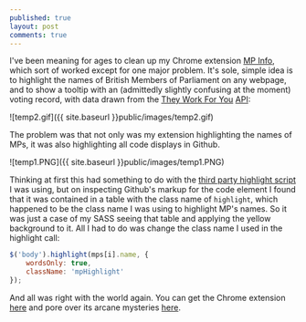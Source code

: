 ```yaml
---
published: true
layout: post
comments: true
---
```


I've been meaning for ages to clean up my Chrome extension [MP Info](https://chrome.google.com/webstore/detail/mp-info/ecihneinfjdhacjgolbgdbmjffpipgla), which sort of worked except for one major problem. It's sole, simple idea is to highlight the names of British Members of Parliament on any webpage, and to show a tooltip with an (admittedly slightly confusing at the moment) voting record, with data drawn from the [They Work For You](http://www.theyworkforyou.com/) [API](http://www.theyworkforyou.com/api/):

![temp2.gif]({{ site.baseurl }}public/images/temp2.gif)

The problem was that not only was my extension highlighting the names of MPs, it was also highlighting all code displays in Github.

![temp1.PNG]({{ site.baseurl }}public/images/temp1.PNG)

Thinking at first this had something to do with the [third party highlight script](https://github.com/bartaz/sandbox.js/blob/master/jquery.highlight.js) I was using, but on inspecting Github's markup for the code element I found that it was contained in a table with the class name of `highlight`, which happened to be the class name I was using to highlight MP's names. So it was just a case of my SASS seeing that table and applying the yellow background to it. All I had to do was change the class name I used in the highlight call:

```js
$('body').highlight(mps[i].name, { 
	wordsOnly: true, 
	className: 'mpHighlight' 
});
```

And all was right with the world again. You can get the Chrome extension [here](https://chrome.google.com/webstore/detail/mp-info/ecihneinfjdhacjgolbgdbmjffpipgla) and pore over its arcane mysteries [here](https://github.com/unlikenesses/mp-info).
